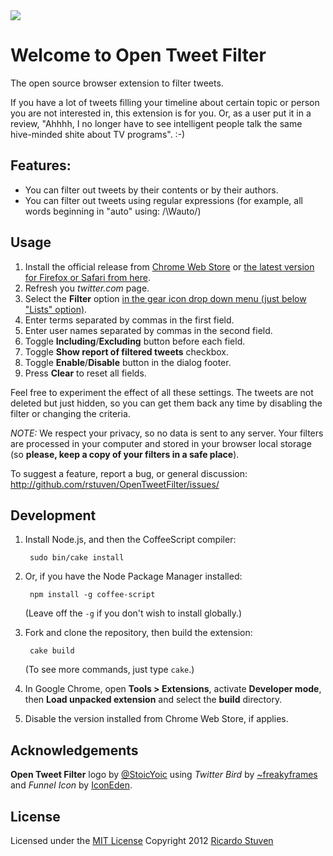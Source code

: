 <img src="https://github.com/rstuven/OpenTweetFilter/raw/master/assets/tile.440x280.png">

# Welcome to Open Tweet Filter

The open source browser extension to filter tweets.

If you have a lot of tweets filling your timeline about certain topic or person you are not interested in, this extension is for you.
Or, as a user put it in a review, "Ahhhh, I no longer have to see intelligent people talk the same hive-minded shite about TV programs". :-)

## Features:
- You can filter out tweets by their contents or by their authors.
- You can filter out tweets using regular expressions (for example, all words beginning in "auto" using:  /\Wauto/) 

## Usage

1. Install the official release from [Chrome Web Store](https://chrome.google.com/webstore/detail/bdmjagdcpkfpebaaffpafncgkleijako) or [the latest version for Firefox or Safari from here](https://github.com/rstuven/OpenTweetFilter/tree/packages).
1. Refresh you *twitter.com* page.
1. Select the **Filter** option [in the gear icon drop down menu (just below "Lists" option)](http://goo.gl/iZCX8).
1. Enter terms separated by commas in the first field.
1. Enter user names separated by commas in the second field.
1. Toggle **Including**/**Excluding** button before each field.
1. Toggle **Show report of filtered tweets** checkbox.
1. Toggle **Enable**/**Disable** button in the dialog footer.
1. Press **Clear** to reset all fields.

Feel free to experiment the effect of all these settings. The tweets are not deleted but just hidden, so you can get them back any time by disabling the filter or changing the criteria.

*NOTE:* We respect your privacy, so no data is sent to any server. Your filters are processed in your computer and stored in your browser local storage (so **please, keep a copy of your filters in a safe place**).

To suggest a feature, report a bug, or general discussion:
http://github.com/rstuven/OpenTweetFilter/issues/

## Development

1. Install Node.js, and then the CoffeeScript compiler:

		sudo bin/cake install

1. Or, if you have the Node Package Manager installed:

		npm install -g coffee-script

	(Leave off the `-g` if you don't wish to install globally.)

1. Fork and clone the repository, then build the extension:

		cake build

	(To see more commands, just type `cake`.)

1. In Google Chrome, open **Tools > Extensions**, activate **Developer mode**, then **Load unpacked extension** and select the **build** directory.

1. Disable the version installed from Chrome Web Store, if applies.

## Acknowledgements

**Open Tweet Filter** logo by [@StoicYoic](https://twitter.com/StoicYoic) using *Twitter Bird* by [~freakyframes](http://freakyframes.deviantart.com/art/Twitter-Bird-127757230) and *Funnel Icon* by [IconEden](http://www.veryicon.com/icons/system/fresh-addon/funnel.html).

## License

Licensed under the [MIT License](http://creativecommons.org/licenses/MIT/)
Copyright 2012 [Ricardo Stuven](mailto:rstuven@gmail.com)
